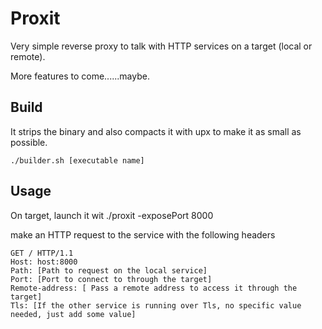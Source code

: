 # Proxit

Very simple reverse proxy to talk with HTTP services on a target (local or remote).

More features to come......maybe.


## Build
It strips the binary and also compacts it with upx to make it as small as possible.

``` ./builder.sh [executable name] ```

## Usage
On target, launch it wit ./proxit -exposePort 8000

make an HTTP request to the service with the following headers

```
GET / HTTP/1.1
Host: host:8000
Path: [Path to request on the local service]
Port: [Port to connect to through the target]
Remote-address: [ Pass a remote address to access it through the target]
Tls: [If the other service is running over Tls, no specific value needed, just add some value]


```